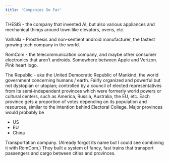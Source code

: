 ```yaml
---
title: 'Companies So Far'
---
```


THESIS - the company that invented AI, but also various appliances and mechanical things around town like elevators, ovens, etc.

Valhalla - Prosthesis and non-sentient android manufacturer, the fastest growing tech company in the world.

RomCom - the telecommunication company, and maybe other consumer electronics that aren’t androids. Somewhere between Apple and Verizon. Pink heart logo.

The Republic - aka the United Democratic Republic of Mankind, the world government concerning humans / earth. Fairly organized and powerful but not dystopian or utopian; controlled by a council of elected representatives from its semi-independent provinces which were formerly world powers or cultural centers, such as America, Russia, Australia, the EU, etc. Each province gets a proportion of votes depending on its population and resources, similar to the intention behind Electoral College. Major provinces would probably be
- US
- EU
- China

Transportation company. (Already forgot its name but I could see combining it with RomCom.) They built a system of fancy, fast trains that transport passengers and cargo between cities and provinces.

